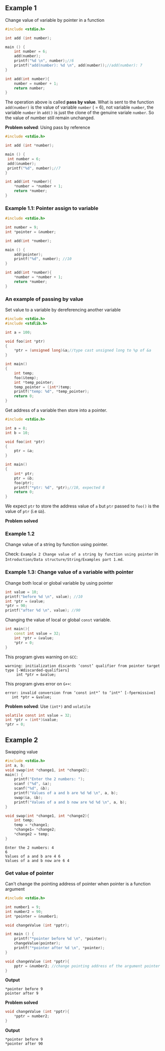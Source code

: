 ## Example 1

Change value of variable by pointer in a function

```c
#include <stdio.h>

int add (int number);

main () {
	int number = 6;
	add(number);
	printf("%d \n", number);//6
	printf("add(number): %d \n", add(number));//add(number): 7 
}

int add(int number){
	number = number + 1;
	return number;
}
```

The operation above is called **pass by value**. What is sent to the function ``add(number)`` is the value of variable ``number`` ( = 6), not variable ``number``, the variable ``number`` in ``add()`` is just the clone of the genuine variale ``number``. So the value of number still remain unchanged.

**Problem solved**: Using pass by reference

```c
#include <stdio.h>

int add (int *number);

main () {
 int number = 6;
 add(&number);
 printf("%d", number);//7
}

int add(int *number){
	*number = *number + 1;
	return *number;
}
```

### Example 1.1: Pointer assign to variable

```c
#include <stdio.h>

int number = 9;
int *pointer = &number;

int add(int *number);

main () {
    add(pointer);
    printf("%d", number); //10
}

int add(int *number){
	*number = *number + 1;
	return *number;
}
```

### An example of passing by value

Set value to a variable by dereferencing another variable
```c
#include <stdio.h>
#include <stdlib.h>

int a = 100;

void foo(int *ptr)
{
	*ptr = (unsigned long)&a;//type cast unsigned long to %p of &a
}

int main()
{
	int temp;
	foo(&temp);
	int *temp_pointer;
	temp_pointer = (int*)temp;
	printf("temp: %d", *temp_pointer);
	return 0;
}
```
Get address of a variable then store into a pointer.

```c
#include <stdio.h>

int a = 8;
int b = 10;

void foo(int *ptr)
{
	ptr = &a;
}

int main()
{
	int* ptr;
	ptr = &b;
	foo(ptr);
	printf("*ptr: %d", *ptr);//10, expected 8
	return 0;
}
```
We expect ``ptr`` to store the address value of ``a`` but ``ptr`` passed to ``foo()`` is the value of ``ptr`` (i.e ``&b``).

**Problem solved**

### Example 1.2

Change value of a string by function using pointer.

Check: ``Example 2 Change value of a string by function using pointer`` in ``Introduction/Data structure/String/Examples part 1.md``.

### Example 1.3: Change value of a variable with pointer

Change both local or global variable by using pointer
```cpp
int value = 10;
printf("before %d \n", value); //10
int *ptr = &value;
*ptr = 90;
printf("after %d \n", value); //90
```

Changing the value of local or global ``const`` variable.

```cpp
int main(){
	const int value = 32;
	int *ptr = &value;
	*ptr = 0;
}
```
This program gives warning on ``GCC``:

```
warning: initialization discards ‘const’ qualifier from pointer target type [-Wdiscarded-qualifiers]
     int *ptr = &value;
```
This program gives error on ``G++``:

```
error: invalid conversion from ‘const int*’ to ‘int*’ [-fpermissive]
   int *ptr = &value;
```
**Problem solved**: Use ``(int*)`` and ``volatile``

```c
volatile const int value = 32;
int *ptr = (int*)&value;
*ptr = 0;
```

## Example 2

Swapping value

```c
#include <stdio.h>
int a, b;
void swap(int *change1, int *change2);
main() {
	printf("Enter the 2 numbers: ");
	scanf ("%d", &a);
	scanf("%d", &b);
	printf("Values of a and b are %d %d \n", a, b);
	swap(&a, &b);
	printf("Values of a and b now are %d %d \n", a, b);
}

void swap(int *change1, int *change2){
	int temp;
	temp = *change1;
	*change1= *change2;
	*change2 = temp;
}
```
```
Enter the 2 numbers: 4
6
Values of a and b are 4 6 
Values of a and b now are 6 4 
```

### Get value of pointer

Can't change the pointing address of pointer when pointer is a function argument

```c
#include <stdio.h>

int number1 = 9;
int number2 = 90;
int *pointer = &number1;

void changeValue (int *pptr);

int main () {
    printf("*pointer before %d \n", *pointer);
    changeValue(pointer);
    printf("*pointer after %d \n", *pointer);
}

void changeValue (int *pptr){
    pptr = &number2; //change pointing address of the argument pointer
}
```
**Output**
```
*pointer before 9
pointer after 9
```

**Problem solved**

```c
void changeValue (int *pptr){
    *pptr = number2;
}
```
**Output**
```
*pointer before 9
*pointer after 90
```
